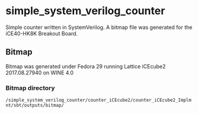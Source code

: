 # simple_system_verilog_counter
Simple counter written in SystemVerilog. A bitmap file was generated for the iCE40-HK8K Breakout Board.

## Bitmap
Bitmap was generated under Fedora 29 running Lattice iCEcube2 2017.08.27940 on WINE 4.0
### Bitmap directory
`/simple_system_verilog_counter/counter_iCEcube2/counter_iCEcube2_Implmnt/sbt/outputs/bitmap/`
